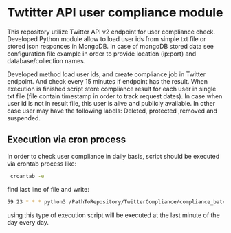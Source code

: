 # Twtitter API user compliance module

This repository utilize Twitter API v2 endpoint for user compliance check. 
Developed Python module allow to load user ids from simple txt file or stored json responces in MongoDB. 
In case of mongoDB stored data see configuration file example in order to provide location (ip:port) and database/collection names.


Developed method load user ids, and create compliance job in Twitter endpoint. 
And check every 15 minutes if endpoint has the result. 
When execution is finished script store compliance result for each user in single txt file (file contain timestamp in order to track request dates). 
In case when user id is not in result file, this user is alive and publicly available. 
In other case user may have the following labels: Deleted, protected ,removed and suspended.

## Execution via cron process

In order to check user compliance in daily basis, script should be executed via crontab process like:
```bash
 croantab -e 
```
find last line of file and write:
```bash
59 23 * * * python3 /PathToRepository/TwitterCompliance/compliance_batch.py >> /PathToRepository/TwitterCompliance/logs.txt 2>&1
```

using this type of execution script will be executed at the last minute of the day every day.
